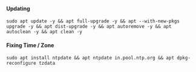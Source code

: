 #### Updating
```
sudo apt update -y && apt full-upgrade -y && apt --with-new-pkgs upgrade -y && apt dist-upgrade -y && apt autoremove -y && apt autoclean -y && apt clean -y
```

#### Fixing Time / Zone
```
sudo apt install ntpdate && apt ntpdate in.pool.ntp.org && apt dpkg-reconfigure tzdata
```
